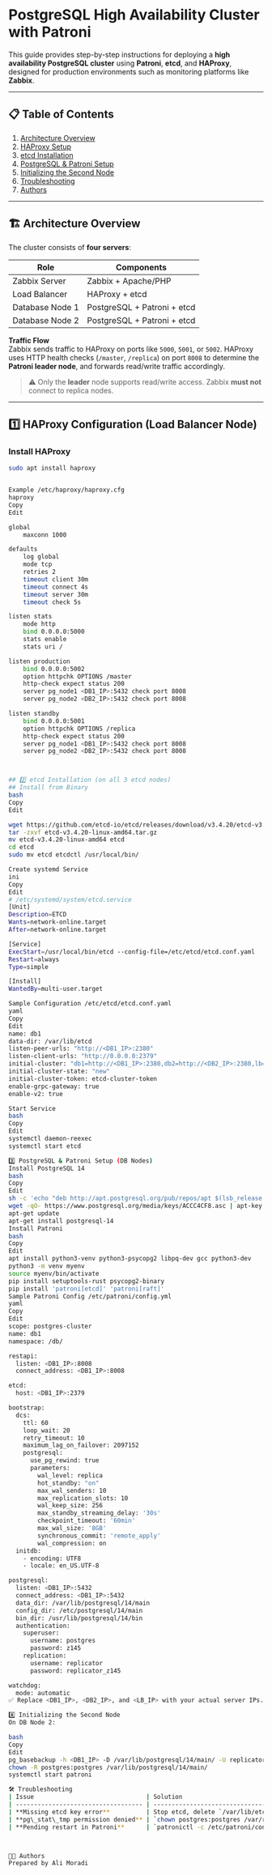 # PostgreSQL High Availability Cluster with Patroni

This guide provides step-by-step instructions for deploying a **high availability PostgreSQL cluster** using **Patroni**, **etcd**, and **HAProxy**, designed for production environments such as monitoring platforms like **Zabbix**.

---

## 📋 Table of Contents

1. [Architecture Overview](#architecture-overview)
2. [HAProxy Setup](#1-haproxy-configuration-load-balancer-node)
3. [etcd Installation](#2-etcd-installation-on-all-3-etcd-nodes)
4. [PostgreSQL & Patroni Setup](#3-postgresql--patroni-setup-db-nodes)
5. [Initializing the Second Node](#4-initializing-the-second-node)
6. [Troubleshooting](#troubleshooting)
7. [Authors](#authors)

---

## 🏗 Architecture Overview

The cluster consists of **four servers**:

| Role              | Components                            |
|-------------------|----------------------------------------|
| Zabbix Server     | Zabbix + Apache/PHP                    |
| Load Balancer     | HAProxy + etcd                         |
| Database Node 1   | PostgreSQL + Patroni + etcd            |
| Database Node 2   | PostgreSQL + Patroni + etcd            |

**Traffic Flow**  
Zabbix sends traffic to HAProxy on ports like `5000`, `5001`, or `5002`. HAProxy uses HTTP health checks (`/master`, `/replica`) on port `8008` to determine the **Patroni leader node**, and forwards read/write traffic accordingly.

> ⚠️ Only the **leader** node supports read/write access. Zabbix **must not** connect to replica nodes.

---

## 1️⃣ HAProxy Configuration (Load Balancer Node)

### Install HAProxy

```bash
sudo apt install haproxy


Example /etc/haproxy/haproxy.cfg
haproxy
Copy
Edit

global
    maxconn 1000

defaults
    log global
    mode tcp
    retries 2
    timeout client 30m
    timeout connect 4s
    timeout server 30m
    timeout check 5s

listen stats
    mode http
    bind 0.0.0.0:5000
    stats enable
    stats uri /

listen production
    bind 0.0.0.0:5002
    option httpchk OPTIONS /master
    http-check expect status 200
    server pg_node1 <DB1_IP>:5432 check port 8008
    server pg_node2 <DB2_IP>:5432 check port 8008

listen standby
    bind 0.0.0.0:5001
    option httpchk OPTIONS /replica
    http-check expect status 200
    server pg_node1 <DB1_IP>:5432 check port 8008
    server pg_node2 <DB2_IP>:5432 check port 8008



## 2️⃣ etcd Installation (on all 3 etcd nodes)
## Install from Binary
bash
Copy
Edit

wget https://github.com/etcd-io/etcd/releases/download/v3.4.20/etcd-v3.4.20-linux-amd64.tar.gz
tar -zxvf etcd-v3.4.20-linux-amd64.tar.gz
mv etcd-v3.4.20-linux-amd64 etcd
cd etcd
sudo mv etcd etcdctl /usr/local/bin/

Create systemd Service
ini
Copy
Edit
# /etc/systemd/system/etcd.service
[Unit]
Description=ETCD
Wants=network-online.target
After=network-online.target

[Service]
ExecStart=/usr/local/bin/etcd --config-file=/etc/etcd/etcd.conf.yaml
Restart=always
Type=simple

[Install]
WantedBy=multi-user.target

Sample Configuration /etc/etcd/etcd.conf.yaml
yaml
Copy
Edit
name: db1
data-dir: /var/lib/etcd
listen-peer-urls: "http://<DB1_IP>:2380"
listen-client-urls: "http://0.0.0.0:2379"
initial-cluster: "db1=http://<DB1_IP>:2380,db2=http://<DB2_IP>:2380,lb=http://<LB_IP>:2380"
initial-cluster-state: "new"
initial-cluster-token: etcd-cluster-token
enable-grpc-gateway: true
enable-v2: true

Start Service
bash
Copy
Edit
systemctl daemon-reexec
systemctl start etcd

3️⃣ PostgreSQL & Patroni Setup (DB Nodes)
Install PostgreSQL 14
bash
Copy
Edit
sh -c 'echo "deb http://apt.postgresql.org/pub/repos/apt $(lsb_release -cs)-pgdg main" > /etc/apt/sources.list.d/pgdg.list'
wget -qO- https://www.postgresql.org/media/keys/ACCC4CF8.asc | apt-key add -
apt-get update
apt-get install postgresql-14
Install Patroni
bash
Copy
Edit
apt install python3-venv python3-psycopg2 libpq-dev gcc python3-dev
python3 -m venv myenv
source myenv/bin/activate
pip install setuptools-rust psycopg2-binary
pip install 'patroni[etcd]' 'patroni[raft]'
Sample Patroni Config /etc/patroni/config.yml
yaml
Copy
Edit
scope: postgres-cluster
name: db1
namespace: /db/

restapi:
  listen: <DB1_IP>:8008
  connect_address: <DB1_IP>:8008

etcd:
  host: <DB1_IP>:2379

bootstrap:
  dcs:
    ttl: 60
    loop_wait: 20
    retry_timeout: 10
    maximum_lag_on_failover: 2097152
    postgresql:
      use_pg_rewind: true
      parameters:
        wal_level: replica
        hot_standby: "on"
        max_wal_senders: 10
        max_replication_slots: 10
        wal_keep_size: 256
        max_standby_streaming_delay: '30s'
        checkpoint_timeout: '60min'
        max_wal_size: '8GB'
        synchronous_commit: 'remote_apply'
        wal_compression: on
  initdb:
    - encoding: UTF8
    - locale: en_US.UTF-8

postgresql:
  listen: <DB1_IP>:5432
  connect_address: <DB1_IP>:5432
  data_dir: /var/lib/postgresql/14/main
  config_dir: /etc/postgresql/14/main
  bin_dir: /usr/lib/postgresql/14/bin
  authentication:
    superuser:
      username: postgres
      password: z145
    replication:
      username: replicator
      password: replicator_z145

watchdog:
  mode: automatic
✅ Replace <DB1_IP>, <DB2_IP>, and <LB_IP> with your actual server IPs.

4️⃣ Initializing the Second Node
On DB Node 2:

bash
Copy
Edit
pg_basebackup -h <DB1_IP> -D /var/lib/postgresql/14/main/ -U replicator -v -P --wal-method=stream
chown -R postgres:postgres /var/lib/postgresql/14/main/
systemctl start patroni

🛠 Troubleshooting
| Issue                               | Solution                                                                   |
| ----------------------------------- | -------------------------------------------------------------------------- |
| **Missing etcd key error**          | Stop etcd, delete `/var/lib/etcd`, and restart the service                 |
| **pg\_stat\_tmp permission denied** | `chown postgres:postgres /var/run/postgresql/14-main.pg_stat_tmp`          |
| **Pending restart in Patroni**      | `patronictl -c /etc/patroni/config.yml restart --pending postgres-cluster` |



👨‍💻 Authors
Prepared by Ali Moradi


